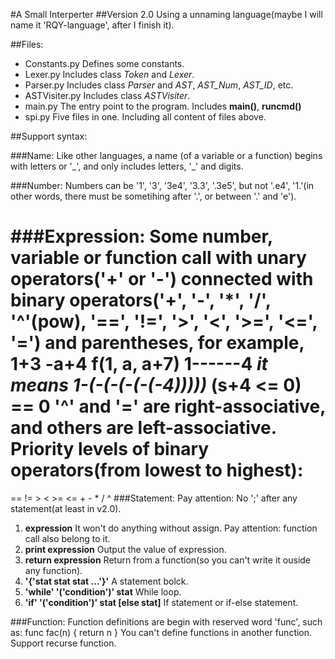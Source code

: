 #A Small Interperter
##Version 2.0
Using a unnaming language(maybe I will name it 'RQY-language', after I finish it).

##Files:
* Constants.py Defines some constants.
* Lexer.py Includes class *Token* and *Lexer*.
* Parser.py Includes class *Parser* and *AST*, *AST_Num*, *AST_ID*, etc.
* ASTVisiter.py Includes class *ASTVisiter*.
* main.py The entry point to the program. Includes **main()**, **runcmd()**
* spi.py Five files in one. Including all content of files above.

##Support syntax:

###Name:
Like other languages, a name (of a variable or a function) begins with letters or '\_', and only includes letters, '\_' and digits.

###Number:
Numbers can be '1', '3', '3e4', '3.3', '.3e5', but not '.e4', '1.'(in other words, there must be sometihing after '.', or between '.' and 'e').

###Expression:
Some number, variable or function call with unary operators('+' or '-') connected with binary operators('+', '-', '\*', '/', '^'(pow), '==', '!=', '>', '<', '>=', '<=', '=') and parentheses, for example,
    1+3
    -a+4
    f(1, a, a+7)
    1------4 *it means 1-(-(-(-(-(-4)))))*
    (s+4 <= 0) == 0
'^' and '=' are right-associative, and others are left-associative.
Priority levels of binary operators(from lowest to highest):
=
== !=
\> \< \>= \<=
\+ \-
\* /
^
###Statement:
Pay attention: No ';' after any statement(at least in v2.0).
1. **expression** It won't do anything without assign. Pay attention: function call also belong to it.
2. **print expression** Output the value of expression.
3. **return expression** Return from a function(so you can't write it ouside any function).
4. **'{'stat stat stat ...'}'** A statement bolck.
5. **'while' '('condition')' stat**  While loop.
6. **'if' '('condition')' stat [else stat]** If statement or if-else statement.

###Function:
Function definitions are begin with reserved word 'func', such as:
    func fac(n) {
      return n
    }
You can't define functions in another function.
Support recurse function.
